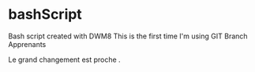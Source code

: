 # bashScript
Bash script created with DWM8
This is the first time I'm using GIT
Branch Apprenants

Le grand changement est proche .

